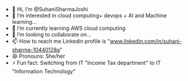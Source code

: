 - 👋 Hi, I’m @SuhaniSharmaJoshi
- 👀 I’m interested in cloud computing+ devops + AI and Machine learning...
- 🌱 I’m currently learning AWS cloud computing 
- 💞️ I’m looking to collaborate on...
- 📫 How to reach me Linkedin profile is "www.linkedin.com/in/suhani-sharma-10440128a"
- 😄 Pronouns: She/her
- ⚡ Fun fact: Switching from IT "Income Tax department" to IT "Information Technology"

<!---
SuhaniSharmaJoshi/SuhaniSharmaJoshi is a ✨ special ✨ repository because its `README.md` (this file) appears on your GitHub profile.
You can click the Preview link to take a look at your changes.
--->
